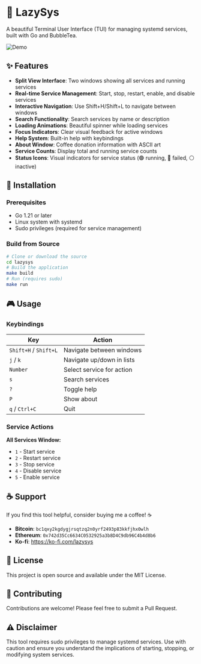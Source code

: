 # 🔧 LazySys

A beautiful Terminal User Interface (TUI) for managing systemd services, built with Go and BubbleTea.

![Demo](assets/lazysys-vid.gif)




## ✨ Features

- **Split View Interface**: Two windows showing all services and running services
- **Real-time Service Management**: Start, stop, restart, enable, and disable services
- **Interactive Navigation**: Use Shift+H/Shift+L to navigate between windows
- **Search Functionality**: Search services by name or description
- **Loading Animations**: Beautiful spinner while loading services
- **Focus Indicators**: Clear visual feedback for active windows
- **Help System**: Built-in help with keybindings
- **About Window**: Coffee donation information with ASCII art
- **Service Counts**: Display total and running service counts
- **Status Icons**: Visual indicators for service status (🟢 running, 🔴 failed, ⚪ inactive)

## 🚀 Installation

### Prerequisites

- Go 1.21 or later
- Linux system with systemd
- Sudo privileges (required for service management)

### Build from Source

```bash
# Clone or download the source
cd lazysys
# Build the application
make build
# Run (requires sudo)
make run
```

## 🎮 Usage

### Keybindings

| Key | Action |
|-----|--------|
| `Shift+H` / `Shift+L` | Navigate between windows |
| `j` / `k` | Navigate up/down in lists |
| `Number` | Select service for action |
| `s` | Search services |
| `?` | Toggle help |
| `P` | Show about |
| `q` / `Ctrl+C` | Quit |

### Service Actions

**All Services Window:**
- `1` - Start service
- `2` - Restart service
- `3` - Stop service
- `4` - Disable service
- `5` - Enable service

## ☕ Support

If you find this tool helpful, consider buying me a coffee! ☕

- **Bitcoin**: `bc1qxy2kgdygjrsqtzq2n0yrf2493p83kkfjhx0wlh`
- **Ethereum**: `0x742d35Cc6634C0532925a3b8D4C9db96C4b4d8b6`
- **Ko-fi**: https://ko-fi.com/lazysys

## 📝 License

This project is open source and available under the MIT License.

## 🤝 Contributing

Contributions are welcome! Please feel free to submit a Pull Request.

## ⚠️ Disclaimer

This tool requires sudo privileges to manage systemd services. Use with caution and ensure you understand the implications of starting, stopping, or modifying system services. 
